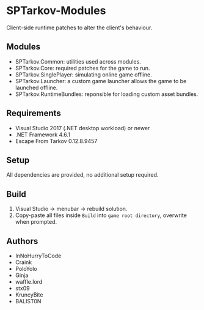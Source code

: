 # SPTarkov-Modules

Client-side runtime patches to alter the client's behaviour.

## Modules

- SPTarkov.Common: utilities used across modules.
- SPTarkov.Core: required patches for the game to run.
- SPTarkov.SinglePlayer: simulating online game offline.
- SPTarkov.Launcher: a custom game launcher allows the game to be launched offline.
- SPTarkov.RuntimeBundles: reponsible for loading custom asset bundles.

## Requirements

- Visual Studio 2017 (.NET desktop workload) or newer
- .NET Framework 4.6.1
- Escape From Tarkov 0.12.8.9457

## Setup

All dependencies are provided, no additional setup required.

## Build

1. Visual Studio -> menubar -> rebuild solution.
2. Copy-paste all files inside `Build` into `game root directory`, overwrite when prompted.

## Authors

- InNoHurryToCode
- Craink
- PoloYolo
- Ginja
- waffle.lord
- stx09
- KruncyBite
- BALIST0N
